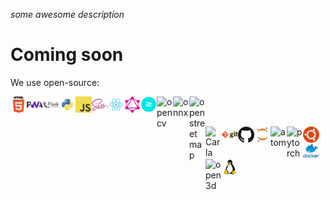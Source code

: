 *some awesome description*
<!-- <img src="https://raw.githubusercontent.com/open-adas/.github/master/profile/pat_color.svg"> -->

# Coming soon


We use open-source:

[<img align="left" alt="HTML5" width="26px" src="https://raw.githubusercontent.com/github/explore/80688e429a7d4ef2fca1e82350fe8e3517d3494d/topics/html/html.png" />]()
[<img align="left" alt="PWA" width="26px" src="https://raw.githubusercontent.com/github/explore/80688e429a7d4ef2fca1e82350fe8e3517d3494d/topics/pwa/pwa.png" />]()
[<img align="left" alt="Flask" width="26px" src="https://raw.githubusercontent.com/github/explore/80688e429a7d4ef2fca1e82350fe8e3517d3494d/topics/flask/flask.png" />]()
[<img align="left" alt="Python" width="26px" src="https://raw.githubusercontent.com/github/explore/80688e429a7d4ef2fca1e82350fe8e3517d3494d/topics/python/python.png" />]()
[<img align="left" alt="JavaScript" width="26px" src="https://raw.githubusercontent.com/github/explore/80688e429a7d4ef2fca1e82350fe8e3517d3494d/topics/javascript/javascript.png" />]()
[<img align="left" alt="Sass" width="26px" src="https://raw.githubusercontent.com/github/explore/80688e429a7d4ef2fca1e82350fe8e3517d3494d/topics/sass/sass.png" />]()
[<img align="left" alt="React" width="26px" src="https://raw.githubusercontent.com/github/explore/80688e429a7d4ef2fca1e82350fe8e3517d3494d/topics/react/react.png" />]()
[<img align="left" alt="GraphQL" width="26px" src="https://raw.githubusercontent.com/github/explore/80688e429a7d4ef2fca1e82350fe8e3517d3494d/topics/graphql/graphql.png" />]()
[<img align="left" alt="zstd" width="26px" src="https://raw.githubusercontent.com/facebook/zstd/dev/doc/images/zstd_logo86.png" />]()
[<img align="left" alt="opencv" width="26px" src="https://avatars.githubusercontent.com/u/5009934?s=200&v=4" />]()
[<img align="left" alt="onnx" width="26px" src="https://onnx.ai/images/icon/icon-ONNX-logo.svg" />]()
[<img align="left" alt="open street map" width="26px" src="https://avatars.githubusercontent.com/u/261431?s=200&v=4" />]()

<br />
<br />

[<img align="left" alt="Carla" width="26px" src="https://avatars.githubusercontent.com/u/33029185?s=200&v=4" />]()
[<img align="left" alt="Git" width="26px" src="https://raw.githubusercontent.com/github/explore/80688e429a7d4ef2fca1e82350fe8e3517d3494d/topics/git/git.png" />]()
[<img align="left" alt="GitHub" width="26px" src="https://raw.githubusercontent.com/github/explore/78df643247d429f6cc873026c0622819ad797942/topics/github/github.png" />]()
[<img align="left" alt="Jupyter" width="26px" src="https://raw.githubusercontent.com/github/explore/80688e429a7d4ef2fca1e82350fe8e3517d3494d/topics/jupyter-notebook/jupyter-notebook.png" />]()
[<img align="left" alt="atom" width="26px" src="https://avatars.githubusercontent.com/u/1089146?s=200&v=4" />]()
[<img align="left" alt="pytorch" width="26px" src="https://avatars.githubusercontent.com/u/21003710?s=200&v=4" />]()
[<img align="left" alt="ubuntu" width="26px" src="https://raw.githubusercontent.com/github/explore/80688e429a7d4ef2fca1e82350fe8e3517d3494d/topics/ubuntu/ubuntu.png" />]()
[<img align="left" alt="docker" width="26px" src="https://raw.githubusercontent.com/github/explore/80688e429a7d4ef2fca1e82350fe8e3517d3494d/topics/docker/docker.png" />]()
[<img align="left" alt="open3d" width="26px" src="https://raw.githubusercontent.com/isl-org/Open3D/master/docs/_static/open3d_logo.ico" />]()
[<img align="left" alt="linux" width="26px" src="https://raw.githubusercontent.com/github/explore/80688e429a7d4ef2fca1e82350fe8e3517d3494d/topics/linux/linux.png" />]()



<!-- 


 -->
<!--
### some blog posts


### some products


### some videos
 -->
